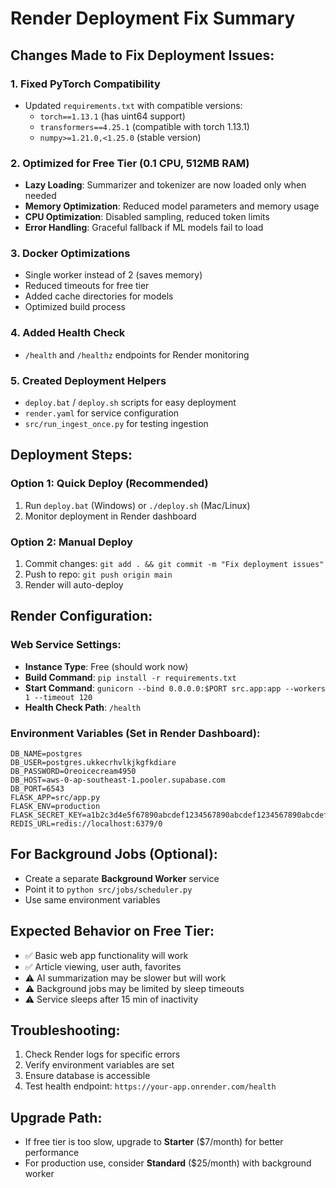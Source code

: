 # Render Deployment Fix Summary

## Changes Made to Fix Deployment Issues:

### 1. Fixed PyTorch Compatibility
- Updated `requirements.txt` with compatible versions:
  - `torch==1.13.1` (has uint64 support)
  - `transformers==4.25.1` (compatible with torch 1.13.1)
  - `numpy>=1.21.0,<1.25.0` (stable version)

### 2. Optimized for Free Tier (0.1 CPU, 512MB RAM)
- **Lazy Loading**: Summarizer and tokenizer are now loaded only when needed
- **Memory Optimization**: Reduced model parameters and memory usage
- **CPU Optimization**: Disabled sampling, reduced token limits
- **Error Handling**: Graceful fallback if ML models fail to load

### 3. Docker Optimizations
- Single worker instead of 2 (saves memory)
- Reduced timeouts for free tier
- Added cache directories for models
- Optimized build process

### 4. Added Health Check
- `/health` and `/healthz` endpoints for Render monitoring

### 5. Created Deployment Helpers
- `deploy.bat` / `deploy.sh` scripts for easy deployment
- `render.yaml` for service configuration
- `src/run_ingest_once.py` for testing ingestion

## Deployment Steps:

### Option 1: Quick Deploy (Recommended)
1. Run `deploy.bat` (Windows) or `./deploy.sh` (Mac/Linux)
2. Monitor deployment in Render dashboard

### Option 2: Manual Deploy
1. Commit changes: `git add . && git commit -m "Fix deployment issues"`
2. Push to repo: `git push origin main`
3. Render will auto-deploy

## Render Configuration:

### Web Service Settings:
- **Instance Type**: Free (should work now)
- **Build Command**: `pip install -r requirements.txt`
- **Start Command**: `gunicorn --bind 0.0.0.0:$PORT src.app:app --workers 1 --timeout 120`
- **Health Check Path**: `/health`

### Environment Variables (Set in Render Dashboard):
```
DB_NAME=postgres
DB_USER=postgres.ukkecrhvlkjkgfkdiare
DB_PASSWORD=Oreoicecream4950
DB_HOST=aws-0-ap-southeast-1.pooler.supabase.com
DB_PORT=6543
FLASK_APP=src/app.py
FLASK_ENV=production
FLASK_SECRET_KEY=a1b2c3d4e5f67890abcdef1234567890abcdef1234567890abcdef1234567890
REDIS_URL=redis://localhost:6379/0
```

## For Background Jobs (Optional):
- Create a separate **Background Worker** service
- Point it to `python src/jobs/scheduler.py`
- Use same environment variables

## Expected Behavior on Free Tier:
- ✅ Basic web app functionality will work
- ✅ Article viewing, user auth, favorites
- ⚠️ AI summarization may be slower but will work
- ⚠️ Background jobs may be limited by sleep timeouts
- ⚠️ Service sleeps after 15 min of inactivity

## Troubleshooting:
1. Check Render logs for specific errors
2. Verify environment variables are set
3. Ensure database is accessible
4. Test health endpoint: `https://your-app.onrender.com/health`

## Upgrade Path:
- If free tier is too slow, upgrade to **Starter** ($7/month) for better performance
- For production use, consider **Standard** ($25/month) with background worker
